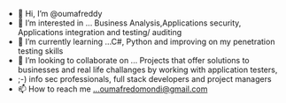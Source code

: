 - 👋 Hi, I’m @oumafreddy
- 👀 I’m interested in ... Business Analysis,Applications security, Applications integration and testing/ auditing 
- 🌱 I’m currently learning ...C#, Python and improving on my penetration testing skills
- 💞️ I’m looking to collaborate on ... Projects that offer solutions to businesses and real life challanges by working with application testers,
-    ;-) info sec professionals, full stack developers and project managers
- 📫 How to reach me ...oumafredomondi@gmail.com

<!---
oumafreddy/oumafreddy is a ✨ special ✨ repository because its `README.md` (this file) appears on your GitHub profile.
You can click the Preview link to take a look at your changes.
--->
